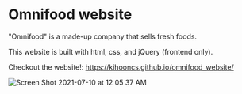 # Omnifood website

"Omnifood" is a made-up company that sells fresh foods. 

This website is built with html, css, and jQuery (frontend only). 

Checkout the website!: https://kihooncs.github.io/omnifood_website/

![Screen Shot 2021-07-10 at 12 05 37 AM](https://user-images.githubusercontent.com/65799897/125099059-95928300-e112-11eb-95f1-efa74d334e53.png)
